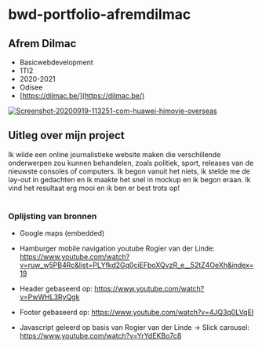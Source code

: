 # bwd-portfolio-afremdilmac
## Afrem Dilmac
* Basicwebdevelopment
* 1TI2
* 2020-2021
* Odisee
* [https://dilmac.be/](https://dilmac.be/)

<a href="https://ibb.co/k3m6C5y"><img src="https://i.ibb.co/k3m6C5y/Screenshot-20200919-113251-com-huawei-himovie-overseas.jpg" alt="Screenshot-20200919-113251-com-huawei-himovie-overseas" border="0"></a>


## Uitleg over mijn project 

Ik wilde een online journalistieke website maken die verschillende onderwerpen zou kunnen behandelen, zoals politiek, sport, releases van de nieuwste consoles of computers. Ik begon vanuit het niets, ik stelde me de lay-out in gedachten en ik maakte het snel in mockup en ik begon eraan. Ik vind het resultaat erg mooi en ik ben er best trots op!
#

### Oplijsting van bronnen

* Google maps (embedded)
* Hamburger mobile navigation youtube Rogier van der Linde: https://www.youtube.com/watch?v=ruw_w5PB4Rc&list=PLYfkd2Gq0ciEFboXQvzR_e__52tZ4OeXh&index=19 
* Header gebaseerd op: https://www.youtube.com/watch?v=PwWHL3RyQgk
* Footer gebaseerd op: https://www.youtube.com/watch?v=4JQ3q0LVqEI

* Javascript geleerd op basis van Rogier van der Linde -> Slick carousel: https://www.youtube.com/watch?v=YrYdEKBo7c8
